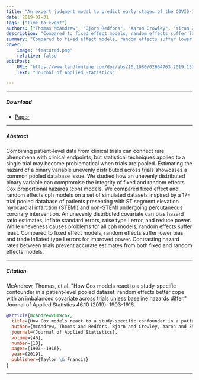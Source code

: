 ```yaml
---
title: "An expert judgment model to predict early stages of the COVID-19 outbreak in the United States"
date: 2019-01-31
tags: ["Time to event"]
authors: ["Thomas McAndrew", "Bjorn Redfors", "Aaron Crowley", "Yiran Zhang", "Shmuel Chen", "Mordechai Golomb", "Maria C Alu", "Dominic P Francese", "Ori Ben-Yehuda", "Akiko Maehara", " others"]
description: "Compared to fixed effect models, random effects suffer lower bias and trade inflated type I errors for improved power. Contrasting hazard rates between trials prevent accurate estimates from both fixed and random effects models."
summary: "Compared to fixed effect models, random effects suffer lower bias and trade inflated type I errors for improved power. Contrasting hazard rates between trials prevent accurate estimates from both fixed and random effects models."
cover:
    image: "featured.png"
    relative: false
editPost:
    URL: "https://www.tandfonline.com/doi/abs/10.1080/02664763.2019.1573216?journalCode=cjas20%22"
    Text: "Journal of Applied Statistics"

---
```


---

##### Download

+ [Paper](https://www.tandfonline.com/doi/abs/10.1080/02664763.2019.1573216?journalCode=cjas20)

---

##### Abstract

Combining patient-level data from clinical trials can connect rare phenomena with clinical endpoints, but statistical techniques applied to a single trial may become problematical when trials are pooled. Estimating the hazard of a binary variable unevenly distributed across trials showcases a common pooled database issue. We studied how an unevenly distributed binary variable can compromise the integrity of fixed and random effects Cox proportional hazards (cph) models. We compared fixed effect and random effects cph models on a set of simulated datasets inspired by a 17-trial pooled database of patients presenting with ST segment elevation myocardial infarction (STEMI) and non-STEMI undergoing percutaneous coronary intervention. An unevenly distributed covariate can bias hazard ratio estimates, inflate standard errors, raise type I error, and reduce power. While uneveness causes problems for all cph models, random effects suffer least. Compared to fixed effect models, random effects suffer lower bias and trade inflated type I errors for improved power. Contrasting hazard rates between trials prevent accurate estimates from both fixed and random effects models.

---

##### Citation
McAndrew, Thomas, et al. "How Cox models react to a study-specific confounder in a patient-level pooled dataset: random effects better cope with an imbalanced covariate across trials unless baseline hazards differ." Journal of Applied Statistics 46.10 (2019): 1903-1916.

```BibTeX
@article{mcandrew2019cox,
  title={How Cox models react to a study-specific confounder in a patient-level pooled dataset: random effects better cope with an imbalanced covariate across trials unless baseline hazards differ},
  author={McAndrew, Thomas and Redfors, Bjorn and Crowley, Aaron and Zhang, Yiran and Chen, Shmuel and Golomb, Mordechai and Alu, Maria C and Francese, Dominic P and Ben-Yehuda, Ori and Maehara, Akiko and others},
  journal={Journal of Applied Statistics},
  volume={46},
  number={10},
  pages={1903--1916},
  year={2019},
  publisher={Taylor \& Francis}
}
```
---
